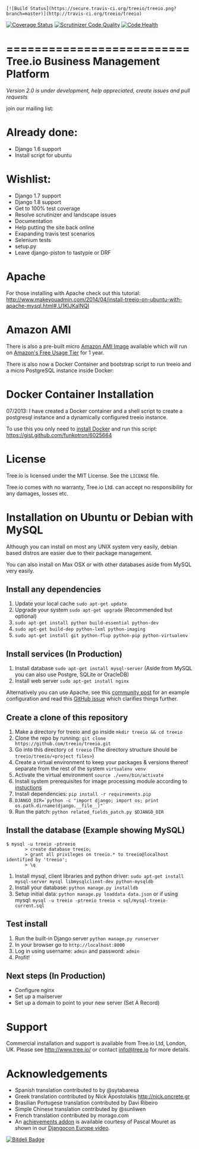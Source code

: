     [![Build Status](https://secure.travis-ci.org/treeio/treeio.png?branch=master)](http://travis-ci.org/treeio/treeio)
[![Coverage Status](https://coveralls.io/repos/treeio/treeio/badge.svg?branch=2.0)](https://coveralls.io/r/treeio/treeio?branch=2.0)
[![Scrutinizer Code Quality](https://scrutinizer-ci.com/g/treeio/treeio/badges/quality-score.png?b=2.0)](https://scrutinizer-ci.com/g/treeio/treeio/?branch=2.0)
[![Code Health](https://landscape.io/github/treeio/treeio/master/landscape.svg?style=flat)](https://landscape.io/github/treeio/treeio/master)

==========================
Tree.io Business Management Platform
==========================

*Version 2.0 is under development, help appreciated, create issues and pull requests*

join our mailing list:

Already done:
=============
- Django 1.6 support
- Install script for ubuntu

Wishlist:
=========
- Django 1.7 support
- Django 1.8 support
- Get to 100% test coverage
- Resolve scrutinizer and landscape issues
- Documentation
- Help putting the site back online
- Exapanding travis test scenarios
- Selenium tests
- setup.py
- Leave django-piston to tastypie or DRF

Apache
======

For those installing with Apache check out this tutorial:
http://www.makeyouadmin.com/2014/04/install-treeio-on-ubuntu-with-apache-mysql.html#.U1KlJKaINQI

Amazon AMI
==========

There is also a pre-built micro [Amazon AMI Image](https://console.aws.amazon.com/ec2/home?region=us-east-1#launchAmi=ami-6af22f03&source=tree.io) available which will run on [Amazon's Free Usage Tier](http://aws.amazon.com/free/) for 1 year.

There is also now a Docker Container and bootstrap script to run treeio and a micro PostgreSQL instance inside Docker:


Docker Container Installation
=============================

07/2013: I have created a Docker container and a shell script to create a postgresql instance and a dynamically configured treeio instance.

To use this you only need to [install Docker](http://www.docker.io/gettingstarted/) and run this script: https://gist.github.com/funkotron/6025664
 

License
=======

Tree.io is licensed under the MIT License. See the `LICENSE` file.

Tree.io comes with no warranty, Tree.io Ltd. can accept no responsibility for any damages, losses etc.


Installation on Ubuntu or Debian with MySQL
================================

Although you can install on most any UNIX system very easily, debian based distros are easier due to their package management.

You can also install on Max OSX or with other databases aside from MySQL very easily.


Install any dependencies
------------------------

1.  Update your local cache `sudo apt-get update`
1.  Upgrade your system `sudo apt-get upgrade` (Recommended but optional)
1.  `sudo apt-get install python build-essential python-dev`
1.  `sudo apt-get build-dep python-lxml python-imaging`
1.  `sudo apt-get install git python-flup python-pip python-virtualenv`


Install services (In Production)
------------------------

1.  Install database `sudo apt-get install mysql-server` (Aside from MySQL you can also use Postgre, SQLite or OracleDB)
1.  Install web server `sudo apt-get install nginx` 

Alternatively you can use Apache, see this [community post](http://tree.io/en/community/questions/186/treeio-with-wsgi-for-apache-deploy) for an example configuration and read this [GitHub issue](https://github.com/treeio/treeio/issues/98) which clarifies things further.

Create a clone of this repository
------------------------

1.  Make a directory for treeio and go inside `mkdir treeio && cd treeio`
1.  Clone the repo by running: `git clone https://github.com/treeio/treeio.git`
2.  Go into this directory `cd treeio` (The directory structure should be `treeio/treeio/<project files>`)
2.  Create a virtual environment to keep your packages & versions thereof separate from the rest of the system `virtualenv venv`
3.  Activate the virtual environment `source ./venv/bin/activate`
4.  Install system prerequisites for image processing module according to [instuctions](https://github.com/python-imaging/Pillow#platform-specific-instructions)
1.  Install dependencies: `pip install -r requirements.pip`
2.  ```DJANGO_DIR=`python -c "import django; import os; print os.path.dirname(django.__file__)"` ```
1.  Run the patch: `python related_fields_patch.py $DJANGO_DIR`


Install the database (Example showing MySQL)
------------------------

    $ mysql -u treeio -ptreeio
           > create database treeio;
           > grant all privileges on treeio.* to treeio@localhost identified by 'treeio';
           > \q

1.  Install mysql, client libraries and python driver: `sudo apt-get install mysql-server mysql libmysqlclient-dev python-mysqldb`
1.  Install your database: `python manage.py installdb`
1.  Setup initial data: `python manage.py loaddata data.json` or if using mysql: `mysql -u treeio -ptreeio treeio < sql/mysql-treeio-current.sql`

Test install 
------------------------

1.  Run the built-in Django server `python manage.py runserver`
1.  In your browser go to `http://localhost:8000`
1.  Log in using username: `admin` and password: `admin`
1.  Profit!

Next steps (In Production)
------------------------

* Configure nginx
* Set up a mailserver
* Set up a domain to point to your new server (Set A Record)


Support
=======

Commercial installation and support is available from Tree.io Ltd, London, UK.
Please see http://www.tree.io/ or contact info@tree.io for more details.

Acknowledgements
================

* Spanish translation contributed to by @sytabaresa
* Greek translation contributed by Nick Apostolakis http://nick.oncrete.gr
* Brasilian Portugese translation contributed by Davi Ribeiro
* Simple Chinese translation contributed by @sunliwen
* French translation contributed by morago.com
* An [achievements addon](https://github.com/pascalmouret/treeio-achievements) is available courtesy of Pascal Mouret as shown in our [Djangocon Europe video](http://klewel.com/conferences/djangocon-2012/index.php?talkID=15).


[![Bitdeli Badge](https://d2weczhvl823v0.cloudfront.net/treeio/treeio/trend.png)](https://bitdeli.com/free "Bitdeli Badge")

